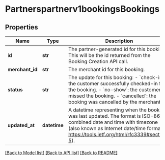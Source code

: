 # Partnerspartnerv1bookingsBookings

## Properties
Name | Type | Description | Notes
------------ | ------------- | ------------- | -------------
**id** | **str** | The partner-generated id for this booking. This will be the id returned from the Booking Creation API call.  | 
**merchant_id** | **str** | The merchant id for this booking. | 
**status** | **str** | The update for this booking: - &#x60;check-in&#x60;: the customer successfully checked-in for the booking. - &#x60;no-show&#x60;: the customer missed the booking. - &#x60;cancelled&#x60;: the booking was cancelled by the merchant.  | 
**updated_at** | **datetime** | A datetime representing when the booking was last updated. The format is ISO-8601 combined date and time with timezone (also known as Internet date/time format: https://tools.ietf.org/html/rfc3339#section-5).  | 

[[Back to Model list]](../README.md#documentation-for-models) [[Back to API list]](../README.md#documentation-for-api-endpoints) [[Back to README]](../README.md)

